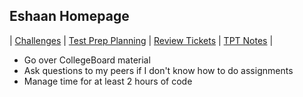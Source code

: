 ## Eshaan Homepage

| [Challenges](/cha) | [Test Prep Planning](/plan) | [Review Tickets](/rev) | [TPT Notes](/tpt) |

- Go over CollegeBoard material
- Ask questions to my peers if I don't know how to do assignments
- Manage time for at least 2 hours of code
